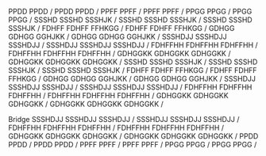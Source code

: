 
PPDD
PPDD
/
PPDD
PPDD
/
PPFF
PPFF
/
PPFF
PPFF
/
PPGG
PPGG
/
PPGG
PPGG
/
SSSHD
SSSHD
SSSHJK
/
SSSHD
SSSHD
SSSHJK
/
SSSHD
SSSHD
SSSHJK
/
FDHFF
FDHFF
FFHKGG
/
FDHFF
FDHFF
FFHKGG
/
GDHGG
GDHGG
GGHJKK
/
GDHGG
GDHGG
GGHJKK
/
SSSHDJJ
SSSHDJJ
SSSHDJJ
/
SSSHDJJ
SSSHDJJ
SSSHDJJ
/
FDHFFHH
FDHFFHH
FDHFFHH
/
FDHFFHH
FDHFFHH
FDHFFHH
/
GDHGGKK
GDHGGKK
GDHGGKK
/
GDHGGKK
GDHGGKK
GDHGGKK
/
SSSHD
SSSHD
SSSHJK
/
SSSHD
SSSHD
SSSHJK
/
SSSHD
SSSHD
SSSHJK
/
FDHFF
FDHFF
FFHKGG
/
FDHFF
FDHFF
FFHKGG
/
GDHGG
GDHGG
GGHJKK
/
GDHGG
GDHGG
GGHJKK
/
SSSHDJJ
SSSHDJJ
SSSHDJJ
/
SSSHDJJ
SSSHDJJ
SSSHDJJ
/
FDHFFHH
FDHFFHH
FDHFFHH
/
FDHFFHH
FDHFFHH
FDHFFHH
/
GDHGGKK
GDHGGKK
GDHGGKK
/
GDHGGKK
GDHGGKK
GDHGGKK
/

Bridge
SSSHDJJ
SSSHDJJ
SSSHDJJ
/
SSSHDJJ
SSSHDJJ
SSSHDJJ
/
FDHFFHH
FDHFFHH
FDHFFHH
/
FDHFFHH
FDHFFHH
FDHFFHH
/
GDHGGKK
GDHGGKK
GDHGGKK
/
GDHGGKK
GDHGGKK
GDHGGKK
/
PPDD
PPDD
/
PPDD
PPDD
/
PPFF
PPFF
/
PPFF
PPFF
/
PPGG
PPGG
/
PPGG
PPGG
/